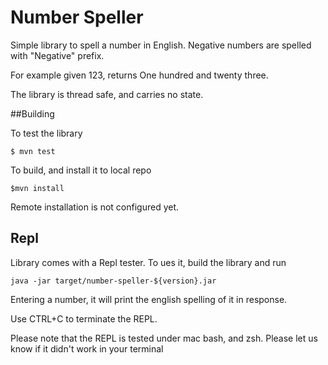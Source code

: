 # Number Speller

Simple library to spell a number in English. Negative numbers are spelled with "Negative" prefix.


For example given 123, returns One hundred and twenty three.

The library is thread safe, and carries no state.

##Building

To test the library

`$ mvn test`

To build, and install it to local repo

`$mvn install`

Remote installation is not configured yet.


## Repl
Library comes with a Repl tester. To ues it, build the library and run

`java -jar target/number-speller-${version}.jar`

Entering a number, it will print the english spelling of it in response.

Use CTRL+C to terminate the REPL.

Please note that the REPL is tested under mac bash, and zsh. Please let us know if it didn't work in your terminal


